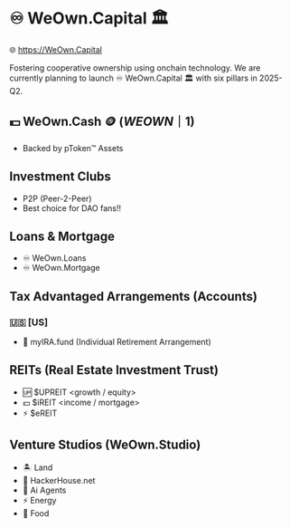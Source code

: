 # ♾️ WeOwn.Capital 🏛
🌐 https://WeOwn.Capital

Fostering cooperative ownership using onchain technology. We are currently planning to launch ♾️ WeOwn.Capital 🏛 with six pillars in 2025-Q2.

## 💵 WeOwn.Cash 🪙 ($WEOWN｜$1)
- Backed by pToken™ Assets

## Investment Clubs
- P2P (Peer-2-Peer)
- Best choice for DAO fans!!

## Loans & Mortgage
- ♾️ WeOwn.Loans
- ♾️ WeOwn.Mortgage

## Tax Advantaged Arrangements (Accounts)

### 🇺🇸 [US]
- 🏦 myIRA.fund (Individual Retirement Arrangement)

## REITs (Real Estate Investment Trust)
- 🆙 $UPREIT <growth / equity>
- 💵 $iREIT <income / mortgage>
- ⚡️ $eREIT <energy infrastructure>

## Venture Studios (WeOwn.Studio)
- 🏝️ Land
- 🏡 HackerHouse.net
- 🤖 Ai Agents
- ⚡️ Energy
- 🍕 Food
